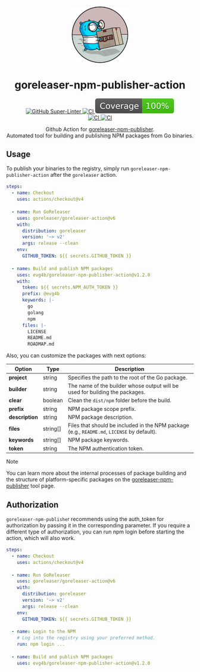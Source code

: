 <p align="center">
  <a href="https://github.com/evg4b/goreleaser-npm-publisher" title="goreleaser-npm-publisher">
    <img alt="goreleaser-npm-publisher logo" width="30%" src="https://raw.githubusercontent.com/evg4b/goreleaser-npm-publisher/main/.github/logo.svg">
  </a>
</p>

<div align="center">
  <h1>goreleaser-npm-publisher-action</h1>
</div>

<p align="center">
  <a href="https://github.com/super-linter/super-linter" title="NPM Version">
    <img alt="GitHub Super-Linter" src="https://img.shields.io/github/actions/workflow/status/evg4b/goreleaser-npm-publisher-action/linter.yml?logo=github&label=Lint%20Codebase">
  </a>
  <a href="https://github.com/evg4b/goreleaser-npm-publisher-action/actions/workflows/ci.yml" title="CI">
    <img alt="CI" src="https://img.shields.io/github/actions/workflow/status/evg4b/goreleaser-npm-publisher-action/ci.yml?logo=github&label=Continuous%20Integration">
  </a>
  <a href="#" title="Coverage">
    <img alt="Coverage" src="./badges/coverage.svg">
  </a>
  <br>
  <a href="https://github.com/evg4b/goreleaser-npm-publisher-action/actions/workflows/codeql-analysis.yml" title="CodeQL">
    <img alt="CI" src="https://img.shields.io/github/actions/workflow/status/evg4b/goreleaser-npm-publisher-action/codeql-analysis.yml?logo=github&label=CodeQL">
  </a>
  <a href="https://github.com/evg4b/goreleaser-npm-publisher-action/actions/workflows/check-dist.yml" title="Check dist">
    <img alt="CI" src="https://img.shields.io/github/actions/workflow/status/evg4b/goreleaser-npm-publisher-action/check-dist.yml?logo=github&label=Check%20Transpiled%20JavaScript">
  </a>
</p>

<p align="center">
  Github Action for <a href="https://github.com/evg4b/goreleaser-npm-publisher">goreleaser-npm-publisher</a>.
  <br>
  Automated tool for building and publishing NPM packages from Go binaries.
</p>

## Usage

To publish your binaries to the registry, simply run
`goreleaser-npm-publisher-action` after the `goreleaser` action.

```yaml
steps:
  - name: Checkout
    uses: actions/checkout@v4

  - name: Run GoReleaser
    uses: goreleaser/goreleaser-action@v6
    with:
      distribution: goreleaser
      version: '~> v2'
      args: release --clean
    env:
      GITHUB_TOKEN: ${{ secrets.GITHUB_TOKEN }}

  - name: Build and publish NPM packages
    uses: evg4b/goreleaser-npm-publisher-action@v1.2.0
    with:
      token: ${{ secrets.NPM_AUTH_TOKEN }}
      prefix: @evg4b
      keywords: |-
        go
        golang
        npm
      files: |-
        LICENSE
        README.md
        ROADMAP.md
```

Also, you can customize the packages with next options:

| Option          | Type     | Description                                                                                 |
| --------------- | -------- | ------------------------------------------------------------------------------------------- |
| **project**     | string   | Specifies the path to the root of the Go package.                                           |
| **builder**     | string   | The name of the builder whose output will be used for building the packages.                |
| **clear**       | boolean  | Clean the `dist/npm` folder before the build.                                               |
| **prefix**      | string   | NPM package scope prefix.                                                                   |
| **description** | string   | NPM package description.                                                                    |
| **files**       | string[] | Files that should be included in the NPM package (e.g., `README.md`, `LICENSE` by default). |
| **keywords**    | string[] | NPM package keywords.                                                                       |
| **token**       | string   | The NPM authentication token.                                                               |

> [!NOTE]
>
> You can learn more about the internal processes of package building and the
> structure of platform-specific packages on the
> [goreleaser-npm-publisher](https://github.com/evg4b/goreleaser-npm-publisher)
> tool page.

## Authorization

`goreleaser-npm-publishe`r recommends using the auth_token for authorization by
passing it in the corresponding parameter. If you require a different type of
authorization, you can run npm login before starting the action, which will also
work.

```yaml
steps:
  - name: Checkout
    uses: actions/checkout@v4

  - name: Run GoReleaser
    uses: goreleaser/goreleaser-action@v6
    with:
      distribution: goreleaser
      version: '~> v2'
      args: release --clean
    env:
      GITHUB_TOKEN: ${{ secrets.GITHUB_TOKEN }}

  - name: Login to the NPM
    # Log into the registry using your preferred method.
    run: npm login ...

  - name: Build and publish NPM packages
    uses: evg4b/goreleaser-npm-publisher-action@v1.2.0
```
